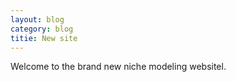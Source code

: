 ```yaml
---
layout: blog
category: blog
titie: New site
---
```


Welcome to the brand new niche modeling websitel.
